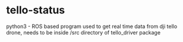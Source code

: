# tello-status
python3 - ROS based program used to get real time data from dji tello drone, needs to be inside /src directory of tello_driver package

